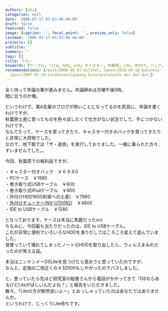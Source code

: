 ```yaml
---
authors: [aki]
categories: null
date: '2006-03-17 03:03:00-08:00'
draft: false
featured: false
image: {caption: '', focal_point: '', preview_only: false}
lastmod: '2006-03-17 03:03:00-08:00'
projects: []
subtitle: ''
summary: ''
tags: []
title: うひー
keywords: [ケーブル, lite, hdd, usb, キャスター, 秋葉原, ide, 外付け, バック, '600']
recommendations: [/post/2006-05-01-dslite/, /post/2019-03-10_business-trip-goods/,
  /post/2007-05-29-zardnovocalgawang-kunararetanante-dot-dot-dot/]
---
```


全く持って卒論の筆が進みません。卒論締めは月曜午後5時。  
間に合うのか俺。  
  
というわけで、某A先輩のブログが熱いことになってるのを尻目に、卒論を書くわけですが、  
秋葉原土産に買ったものを色々試したくて仕方がない状況でして、手につかないわけです。  
なんてたって、ケースを買ってきたり、キャスター付きのバックを買ってきたりと非常に大荷物でした。  
なので、地下鉄では「ザ・迷惑」を実行しておりました。一緒に乗られた方々、すいませんでした。。  
  
今回、秋葉原での戦利品ですが、  
  
・キャスター付きバック　￥６９８0  
・PCケース　￥1980  
・巻き取り式USBケーブル　￥600  
・巻き取り式iPodケーブル　￥600  
・外付けHDD160GB(弟への土産)　￥7980  
・[外付けチューナー(NV-UTH192)](http://www.novac.co.jp/products/hardware/nv-portamedia/nv-uth192/)　￥4800  
・IDE to USBケーブル　￥1280  
  
となっております。ケースは本当に馬鹿だったorz  
ちなみに、今回最も当たりだったのは、IDE to USBケーブル。  
これが非常に便利でいろいろなHDDを漁りだしてはころころ変えて遊んでいました。  
昔使っていて壊れてしまったノートのHDDを取り出したら、ウィルスまみれだったのが笑える話。  
  
本当はニンテンドーDSLiteを見つけたら買おうと思っていたのですが、  
なんと、定価の二倍近くの￥32000もしやがったのでパスしました。  
  
と、思っていたら先ほど研究室の秘書さんから電話がかかってきて「DSならあるけどLiteがほしいんだよね？」と報告をいただきました。  
散々、「Liteの方が断然良いよー」とおっしゃっていたのはあなたではありませんか。  
というわけで、じっくりLite待ちです。